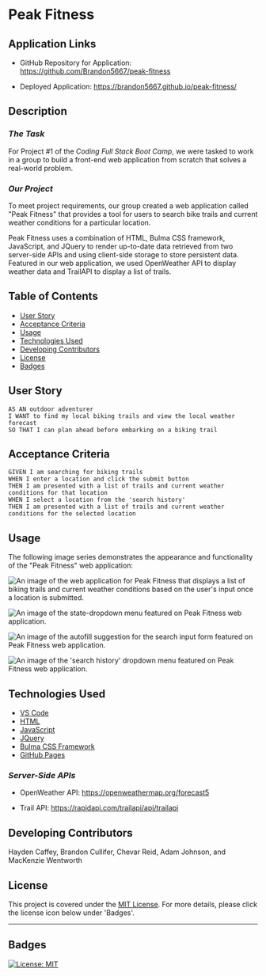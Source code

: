 # Peak Fitness 


## Application Links

* GitHub Repository for Application: https://github.com/Brandon5667/peak-fitness

* Deployed Application: https://brandon5667.github.io/peak-fitness/


## Description

### *The Task*

For Project #1 of the *Coding Full Stack Boot Camp*, we were tasked to work in a group to build a front-end web application from scratch that solves a real-world problem.

### *Our Project*

To meet project requirements, our group created a web application called "Peak Fitness" that provides a tool for users to search bike trails and current weather conditions for a particular location. 

Peak Fitness uses a combination of HTML, Bulma CSS framework, JavaScript, and JQuery to render up-to-date data retrieved from two server-side APIs and using client-side storage to store persistent data. Featured in our web application, we used OpenWeather API to display weather data and TrailAPI to display a list of trails.


## Table of Contents 

- [User Story](#user-story)
- [Acceptance Criteria](#acceptance-criteria)
- [Usage](#usage)
- [Technologies Used](#technologies-used)
- [Developing Contributors](#developing-contributors)
- [License](#license)
- [Badges](#badges)


## User Story

```
AS AN outdoor adventurer
I WANT to find my local biking trails and view the local weather forecast
SO THAT I can plan ahead before embarking on a biking trail
```


## Acceptance Criteria

```
GIVEN I am searching for biking trails
WHEN I enter a location and click the submit button
THEN I am presented with a list of trails and current weather conditions for that location
WHEN I select a location from the 'search history'
THEN I am presented with a list of trails and current weather conditions for the selected location
```


## Usage

The following image series demonstrates the appearance and functionality of the "Peak Fitness" web application:

![An image of the web application for Peak Fitness that displays a list of biking trails and current weather conditions based on the user's input once a location is submitted.](./assets/images/data-display.jpg)

![An image of the state-dropdown menu featured on Peak Fitness web application.](./assets/images/statedropdown.jpg)

![An image of the autofill suggestion for the search input form featured on Peak Fitness web application.](./assets/images/autofill.jpg)

![An image of the 'search history' dropdown menu featured on Peak Fitness web application.](./assets/images/HistorySearch.jpg)


## Technologies Used

* [VS Code](https://code.visualstudio.com/)
* [HTML](https://www.w3schools.com/html/)
* [JavaScript](https://www.w3schools.com/js/)
* [JQuery](https://jquery.com/)
* [Bulma CSS Framework](https://bulma.io/)
* [GitHub Pages](https://pages.github.com/)

### *Server-Side APIs*

* OpenWeather API: https://openweathermap.org/forecast5

* Trail API: https://rapidapi.com/trailapi/api/trailapi


## Developing Contributors

Hayden Caffey, Brandon Cullifer, Chevar Reid, Adam Johnson, and MacKenzie Wentworth


## License
This project is covered under the [MIT License](./LICENSE). For more details, please click the license icon below under 'Badges'.

---

## Badges

[![License: MIT](https://img.shields.io/badge/License-MIT-yellow.svg)](https://opensource.org/licenses/MIT)
